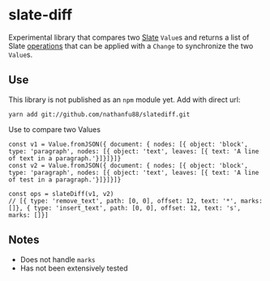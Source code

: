 # slate-diff

Experimental library that compares two [Slate](https://github.com/ianstormtaylor/slate) `Value`s and returns a list of Slate [operations](https://docs.slatejs.org/slate-core/operation) that can be applied with a `Change` to synchronize the two `Value`s.

## Use
This library is not published as an `npm` module yet. Add with direct url:

```
yarn add git://github.com/nathanfu88/slatediff.git
```

Use to compare two Values
```
const v1 = Value.fromJSON({ document: { nodes: [{ object: 'block', type: 'paragraph', nodes: [{ object: 'text', leaves: [{ text: 'A line of text in a paragraph.'}]}]}]}
const v2 = Value.fromJSON({ document: { nodes: [{ object: 'block', type: 'paragraph', nodes: [{ object: 'text', leaves: [{ text: 'A line of test in a paragraph.'}]}]}]}

const ops = slateDiff(v1, v2)
// [{ type: 'remove_text', path: [0, 0], offset: 12, text: '*', marks: []}, { type: 'insert_text', path: [0, 0], offset: 12, text: 's', marks: []}]
```

## Notes
- Does not handle `marks`
- Has not been extensively tested
